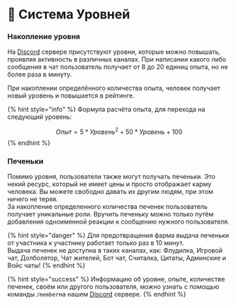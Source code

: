 # 💎 Система Уровней

### Накопление уровня

На [Discord](https://discord.com/invite/376sEKP2tX) сервере присутствуют уровни, которые можно повышать, проявляя активность в различных каналах. При написании какого либо сообщения в чат пользователь получает от 8 до 20 единиц опыта, но не более раза в минуту.

При накоплении определённого количества опыта, человек получает новый уровень и повышается в рейтинге.

{% hint style="info" %}
Формула расчёта опыта, для перехода на следующий уровень:

$$Опыт = 5 * Уровень^2 + 50 * Уровень + 100$$
{% endhint %}

### **Печеньки**

Помимо уровня, пользователи также могут получать печеньки. Это некий ресурс, который не имеет цены и просто отображает карму человека. Вы можете свободно давать их другим людям, при этом ничего не теряя.\
За накопление определенного количества печенек пользователь получает уникальные роли. Вручить печеньку можно только путём добавления одноименной реакции к сообщению нужного пользователя.

{% hint style="danger" %}
Для предотвращения фарма выдача печеньки от участника к участнику работает только раз в 10 минут.\
Выдача печенек не доступна в таких каналах, как: Флудилка, Игровой чат, Долболятор, Чат жителей, Бот чат, Считалка, Цитаты, Админские и Войс чаты!
{% endhint %}

{% hint style="success" %}
Информацию об уровне, опыте, количестве печенек, своём или другого пользователя, можно узнать с помощью команды `/member`на нашем [Discord](https://discord.com/invite/376sEKP2tX) сервере.
{% endhint %}
